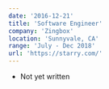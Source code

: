 ```yaml
---
date: '2016-12-21'
title: 'Software Engineer'
company: 'Zingbox'
location: 'Sunnyvale, CA'
range: 'July - Dec 2018'
url: 'https://starry.com/'
---
```


- Not yet written
